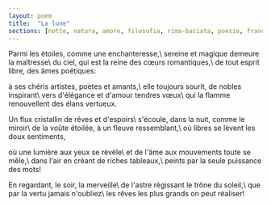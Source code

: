 ```yaml
---
layout: poem
title:  "La lune"
sections: [notte, natura, amore, filosofia, rima-baciata, poesie, francese]
---
```


Parmi les étoiles, comme une enchanteresse,\\
sereine et magique demeure la maîtresse\\
du ciel, qui est la reine des cœurs romantiques,\\
de tout esprit libre, des âmes poétiques:

à ses chéris artistes, poètes et amants,\\
elle toujours sourit, de nobles inspirant\\
vers d'élégance et d'amour tendres vœux\\
qui la flamme renouvellent des élans vertueux.

Un flux cristallin de rêves et d'espoirs\\
s'écoule, dans la nuit, comme le miroir\\
de la voûte étoilée, à un fleuve ressemblant,\\
où libres se lèvent les doux sentiments,

où une lumière aux yeux se révèle\\
et de l'âme aux mouvements toute se mêle,\\
dans l'air en créant de riches tableaux,\\
peints par la seule puissance des mots!

En regardant, le soir, la merveille\\
de l'astre régissant le trône du soleil,\\
que par la vertu jamais n'oubliez\\
les rêves les plus grands on peut réaliser!
